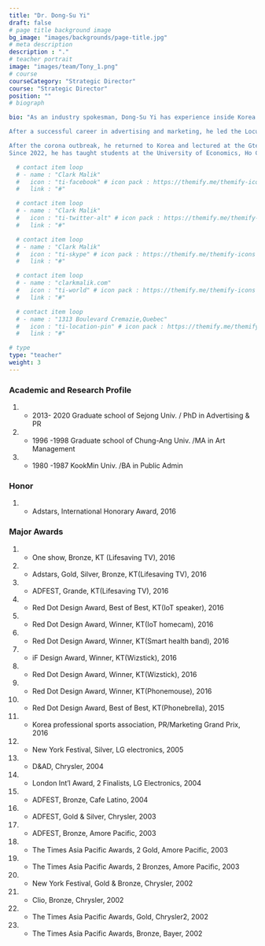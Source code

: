 ```yaml
---
title: "Dr. Dong-Su Yi"
draft: false
# page title background image
bg_image: "images/backgrounds/page-title.jpg"
# meta description
description : "."
# teacher portrait
image: "images/team/Tony_1.png"
# course
courseCategory: "Strategic Director"
course: "Strategic Director"
position: ""
# biograph

bio: "As an industry spokesman, Dong-Su Yi has experience inside Korea and the global market. His illustrious, award-winning career comes with 30 years of effort in advertising and marketing. He was appointed EVP of Korea Telecom in 2015, where he enriched marketing activities. His design instinct brought KT numerous awards, including Red Dot Design Awards and the iF Design Award. He started working in advertising at JWT as ECD in Seoul before moving to BBDO as VP and ECD. Afterward, he joined Ogilvy&Mather as ECD, regional CD of Vietnam(HCMC), and the Bangkok office. In 2013, as Global Creative Director of Ogilvy&Mather based in Singapore, he oversaw and drove the creative work on Ponds of Unilever. He has won numerous international awards, such as Cannes, Clio, D&AD, and Adfest. The Gunn Report, in 2003, recognized his ‘Jeep’ print campaign as the most awarded print work in AP Region. 

After a successful career in advertising and marketing, he led the Locus China branch, one of Korea's leading CG and VFX companies, to broaden his eyes in the special effects industry of films, games, and commercials. 

After the corona outbreak, he returned to Korea and lectured at the Gtec (Gyeonggi University of Science and Technology) Game Contents department.
Since 2022, he has taught students at the University of Economics, Ho Chi Minh City (UEH) in Ho Chi Minh City as Vice Dean of the School of Media Design."

  # contact item loop
  # - name : "Clark Malik"
  #   icon : "ti-facebook" # icon pack : https://themify.me/themify-icons
  #   link : "#"

  # contact item loop
  # - name : "Clark Malik"
  #   icon : "ti-twitter-alt" # icon pack : https://themify.me/themify-icons
  #   link : "#"

  # contact item loop
  # - name : "Clark Malik"
  #   icon : "ti-skype" # icon pack : https://themify.me/themify-icons
  #   link : "#"

  # contact item loop
  # - name : "clarkmalik.com"
  #   icon : "ti-world" # icon pack : https://themify.me/themify-icons
  #   link : "#"

  # contact item loop
  # - name : "1313 Boulevard Cremazie,Quebec"
  #   icon : "ti-location-pin" # icon pack : https://themify.me/themify-icons
  #   link : "#"

# type
type: "teacher"
weight: 3
---
```




### Academic and Research Profile
1. * 2013- 2020  Graduate school of Sejong Univ. / PhD in Advertising & PR
1. * 1996 -1998  Graduate school of Chung-Ang Univ. /MA in Art Management
1. * 1980 -1987  KookMin Univ. /BA in Public Admin

### Honor
1. * Adstars, International Honorary Award, 2016

### Major Awards
1. * One show, Bronze, KT (Lifesaving TV), 2016
1. * Adstars, Gold, Silver, Bronze, KT(Lifesaving TV), 2016
1. * ADFEST, Grande, KT(Lifesaving TV), 2016
1. * Red Dot Design Award, Best of Best, KT(IoT speaker), 2016
1. * Red Dot Design Award, Winner, KT(IoT homecam), 2016
1. * Red Dot Design Award, Winner, KT(Smart health band), 2016
1. * iF Design Award, Winner, KT(Wizstick), 2016
1. * Red Dot Design Award, Winner, KT(Wizstick), 2016
1. * Red Dot Design Award, Winner, KT(Phonemouse), 2016
1. * Red Dot Design Award, Best of Best, KT(Phonebrella), 2015
1. * Korea professional sports association, PR/Marketing Grand Prix, 2016
1. * New York Festival, Silver, LG electronics, 2005
1. * D&AD, Chrysler, 2004
1. * London Int’l Award, 2 Finalists, LG Electronics, 2004
1. * ADFEST, Bronze, Cafe Latino, 2004
1. * ADFEST, Gold & Silver, Chrysler, 2003
1. * ADFEST, Bronze, Amore Pacific, 2003
1. * The Times Asia Pacific Awards, 2 Gold, Amore Pacific, 2003
1. * The Times Asia Pacific Awards, 2 Bronzes, Amore Pacific, 2003
1. * New York Festival, Gold & Bronze, Chrysler, 2002
1. * Clio, Bronze, Chrysler, 2002
1. * The Times Asia Pacific Awards, Gold, Chrysler2, 2002
1. * The Times Asia Pacific Awards, Bronze, Bayer, 2002

